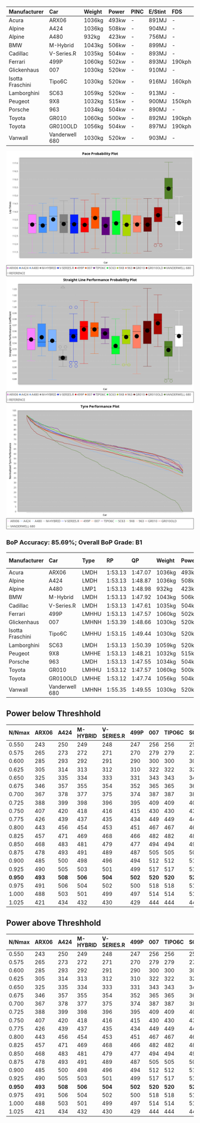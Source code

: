 | Manufacturer     | Car            | Weight | Power | PINC    | E/Stint | FDS     |
|:-|:-|:-|:-|:-|:-|:-|
| Acura            | ARX06          | 1036kg | 493kw |    -    | 891MJ   |    -    |
| Alpine           | A424           | 1036kg | 508kw |    -    | 904MJ   |    -    |
| Alpine           | A480           | 932kg  | 423kw |    -    | 756MJ   |    -    |
| BMW              | M-Hybrid       | 1043kg | 506kw |    -    | 899MJ   |    -    |
| Cadillac         | V-Series.R     | 1035kg | 504kw |    -    | 893MJ   |    -    |
| Ferrari          | 499P           | 1060kg | 502kw |    -    | 893MJ   | 190kph  |
| Glickenhaus      | 007            | 1030kg | 520kw |    -    | 910MJ   |    -    |
| Isotta Fraschini | Tipo6C         | 1030kg | 520kw |    -    | 916MJ   | 160kph  |
| Lamborghini      | SC63           | 1059kg | 520kw |    -    | 913MJ   |    -    |
| Peugeot          | 9X8            | 1032kg | 515kw |    -    | 900MJ   | 150kph  |
| Porsche          | 963            | 1034kg | 504kw |    -    | 890MJ   |    -    |
| Toyota           | GR010          | 1060kg | 500kw |    -    | 892MJ   | 190kph  |
| Toyota           | GR010OLD       | 1056kg | 504kw |    -    | 897MJ   | 190kph  |
| Vanwall          | Vanderwell 680 | 1030kg | 520kw |    -    | 903MJ   |    -    |

![PACECHART](./IMG/AUTO.png)
![STRAIGHTLINEPERFORMANCECHART](./IMG/AUTO_sp.png)
![TYREPERFORMANCECHART](./IMG/AUTO_tw.png)

### BoP Accuracy: 85.69%; Overall BoP Grade: B1
| Manufacturer     | Car            | Type  | RP      | QP      | Weight | Power¹ | Threshhold | PINC    | Power² | E/Stint | AVG Vmax  | FDS     | RDLC | L/Stint | BOP-Grade | Model Accuracy | Model Points | Match%  |
|:-|:-|:-|:-|:-|:-|:-|:-|:-|:-|:-|:-|:-|:-|:-|:-|:-|:-|:-|
| Acura            | ARX06          | LMDH  | 1:53.13 | 1:47.07 | 1036kg | 493kw  | 0.0kph     |    -    | 493kw  |  891MJ  | 277.56kph |    -    | 1.02 | 29      | -B2       | 100.00%        | 995          | 84.47%  |
| Alpine           | A424           | LMDH  | 1:53.13 | 1:48.87 | 1036kg | 508kw  | 0.0kph     |    -    | 508kw  |  904MJ  | 279.15kph |    -    | 1.02 | 29      | +C2       | 100.00%        | 642          | 72.79%  |
| Alpine           | A480           | LMP1  | 1:53.13 | 1:48.98 |  932kg | 423kw  | 0.0kph     |    -    | 423kw  |  756MJ  | 276.77kph |    -    | 0.99 | 27      | ~A1       | 60.26%         | 849          | 100.00% |
| BMW              | M-Hybrid       | LMDH  | 1:53.13 | 1:47.92 | 1043kg | 506kw  | 0.0kph     |    -    | 506kw  |  899MJ  | 274.71kph |    -    | 1.02 | 29      | -A2       | 100.00%        | 1714         | 90.68%  |
| Cadillac         | V-Series.R     | LMDH  | 1:53.13 | 1:47.61 | 1035kg | 504kw  | 0.0kph     |    -    | 504kw  |  893MJ  | 278.69kph |    -    | 1.02 | 29      | -A2       | 98.95%         | 2271         | 94.16%  |
| Ferrari          | 499P           | LMHHU | 1:53.13 | 1:47.57 | 1060kg | 502kw  | 0.0kph     |    -    | 502kw  |  893MJ  | 279.84kph | 190kph  | 1.03 | 29      | -A2       | 99.93%         | 2718         | 91.51%  |
| Glickenhaus      | 007            | LMHNH | 1:53.39 | 1:48.66 | 1030kg | 520kw  | 0.0kph     |    -    | 520kw  |  910MJ  | 282.11kph |    -    | 0.96 | 29      | ~A1       | 96.34%         | 1634         | 100.00% |
| Isotta Fraschini | Tipo6C         | LMHHU | 1:53.15 | 1:49.44 | 1030kg | 520kw  | 0.0kph     |    -    | 520kw  |  916MJ  | 281.10kph | 160kph  | 1.08 | 29      | +C1       | 92.36%         | 133          | 76.68%  |
| Lamborghini      | SC63           | LMDH  | 1:53.13 | 1:50.39 | 1059kg | 520kw  | 0.0kph     |    -    | 520kw  |  913MJ  | 277.06kph |    -    | 1.03 | 29      | ~A1       | 96.54%         | 418          | 95.46%  |
| Peugeot          | 9X8            | LMHHE | 1:53.13 | 1:48.21 | 1032kg | 515kw  | 0.0kph     |    -    | 515kw  |  900MJ  | 279.09kph | 150kph  | 1.03 | 29      | ~A1       | 88.68%         | 2617         | 99.69%  |
| Porsche          | 963            | LMDH  | 1:53.13 | 1:47.55 | 1034kg | 504kw  | 0.0kph     |    -    | 504kw  |  890MJ  | 279.19kph |    -    | 1.02 | 29      | -A2       | 99.98%         | 6168         | 92.88%  |
| Toyota           | GR010          | LMHHU | 1:53.12 | 1:47.57 | 1060kg | 500kw  | 0.0kph     |    -    | 500kw  |  892MJ  | 279.43kph | 190kph  | 1.03 | 29      | -A2       | 98.53%         | 3557         | 93.95%  |
| Toyota           | GR010OLD       | LMHHE | 1:53.12 | 1:47.74 | 1056kg | 504kw  | 0.0kph     |    -    | 504kw  |  897MJ  | 281.60kph | 190kph  | 1.03 | 29      | ~A1       | 92.01%         | 1427         | 97.56%  |
| Vanwall          | Vanderwell 680 | LMHNH | 1:55.35 | 1:49.55 | 1030kg | 520kw  | 0.0kph     |    -    | 520kw  |  903MJ  | 276.33kph |    -    | 1.01 | 29      | +Ω1       | 94.62%         | 633          | 9.79%   |

## Power below Threshhold
| N/Nmax    | ARX06   | A424    | M-HYBRID | V-SERIES.R | 499P    | 007     | TIPO6C  | SC63    | 9X8     | 963     | GR010   | GR010OLD | VANDERWELL 680 | ​     | RPM      | A480    |
|:-|:-|:-|:-|:-|:-|:-|:-|:-|:-|:-|:-|:-|:-|:-|:-|:-|
|  0.550    |  243    |  250    |  249     |  248       |  247    |  256    |  256    |  256    |  254    |  248    |  246    |  248     |  256           |  ​    |   --     |   -     |
|  0.575    |  265    |  273    |  272     |  271       |  270    |  279    |  279    |  279    |  277    |  271    |  269    |  271     |  279           |  ​    |   --     |   -     |
|  0.600    |  285    |  293    |  292     |  291       |  290    |  300    |  300    |  300    |  297    |  291    |  289    |  291     |  300           |  ​    |   --     |   -     |
|  0.625    |  305    |  314    |  313     |  312       |  310    |  322    |  322    |  322    |  319    |  312    |  309    |  312     |  322           |  ​    |   --     |   -     |
|  0.650    |  325    |  335    |  334     |  333       |  331    |  343    |  343    |  343    |  340    |  333    |  330    |  333     |  343           |  ​    |   --     |   -     |
|  0.675    |  346    |  357    |  355     |  354       |  352    |  365    |  365    |  365    |  362    |  354    |  351    |  354     |  365           |  ​    |   --     |   -     |
|  0.700    |  367    |  378    |  377     |  375       |  374    |  387    |  387    |  387    |  383    |  375    |  372    |  375     |  387           |  ​    |   --     |   -     |
|  0.725    |  388    |  399    |  398     |  396       |  395    |  409    |  409    |  409    |  405    |  396    |  393    |  396     |  409           |  ​    |   --     |   -     |
|  0.750    |  407    |  420    |  418     |  416       |  415    |  430    |  430    |  430    |  426    |  416    |  413    |  416     |  430           |  ​    |   --     |   -     |
|  0.775    |  426    |  439    |  437     |  435       |  434    |  449    |  449    |  449    |  445    |  435    |  432    |  435     |  449           |  ​    |  5000    |  248    |
|  0.800    |  443    |  456    |  454     |  453       |  451    |  467    |  467    |  467    |  463    |  453    |  449    |  453     |  467           |  ​    |  5500    |  293    |
|  0.825    |  457    |  471    |  469     |  468       |  466    |  482    |  482    |  482    |  478    |  468    |  464    |  468     |  482           |  ​    |  6000    |  328    |
|  0.850    |  468    |  483    |  481     |  479       |  477    |  494    |  494    |  494    |  489    |  479    |  475    |  479     |  494           |  ​    |  6500    |  370    |
|  0.875    |  478    |  493    |  491     |  489       |  487    |  505    |  505    |  505    |  500    |  489    |  485    |  489     |  505           |  ​    |  7000    |  413    |
|  0.900    |  485    |  500    |  498     |  496       |  494    |  512    |  512    |  512    |  507    |  496    |  492    |  496     |  512           |  ​    |  7500    |  424    |
|  0.925    |  490    |  505    |  503     |  501       |  499    |  517    |  517    |  517    |  512    |  501    |  497    |  501     |  517           |  ​    |  8000    |  420    |
| **0.950** | **493** | **508** | **506**  | **504**    | **502** | **520** | **520** | **520** | **515** | **504** | **500** | **504**  | **520**        | **​** | **8500** | **423** |
|  0.975    |  491    |  506    |  504     |  502       |  500    |  518    |  518    |  518    |  513    |  502    |  498    |  502     |  518           |  ​    |  9000    |  212    |
|  1.000    |  488    |  503    |  501     |  499       |  497    |  514    |  514    |  514    |  509    |  499    |  495    |  499     |  514           |  ​    |   --     |   -     |
|  1.025    |  421    |  434    |  432     |  430       |  429    |  444    |  444    |  444    |  440    |  430    |  427    |  430     |  444           |  ​    |   --     |   -     |

## Power above Threshhold
| N/Nmax    | ARX06   | A424    | M-HYBRID | V-SERIES.R | 499P    | 007     | TIPO6C  | SC63    | 9X8     | 963     | GR010   | GR010OLD | VANDERWELL 680 | ​     | RPM      | A480    |
|:-|:-|:-|:-|:-|:-|:-|:-|:-|:-|:-|:-|:-|:-|:-|:-|:-|
|  0.550    |  243    |  250    |  249     |  248       |  247    |  256    |  256    |  256    |  254    |  248    |  246    |  248     |  256           |  ​    |   --     |   -     |
|  0.575    |  265    |  273    |  272     |  271       |  270    |  279    |  279    |  279    |  277    |  271    |  269    |  271     |  279           |  ​    |   --     |   -     |
|  0.600    |  285    |  293    |  292     |  291       |  290    |  300    |  300    |  300    |  297    |  291    |  289    |  291     |  300           |  ​    |   --     |   -     |
|  0.625    |  305    |  314    |  313     |  312       |  310    |  322    |  322    |  322    |  319    |  312    |  309    |  312     |  322           |  ​    |   --     |   -     |
|  0.650    |  325    |  335    |  334     |  333       |  331    |  343    |  343    |  343    |  340    |  333    |  330    |  333     |  343           |  ​    |   --     |   -     |
|  0.675    |  346    |  357    |  355     |  354       |  352    |  365    |  365    |  365    |  362    |  354    |  351    |  354     |  365           |  ​    |   --     |   -     |
|  0.700    |  367    |  378    |  377     |  375       |  374    |  387    |  387    |  387    |  383    |  375    |  372    |  375     |  387           |  ​    |   --     |   -     |
|  0.725    |  388    |  399    |  398     |  396       |  395    |  409    |  409    |  409    |  405    |  396    |  393    |  396     |  409           |  ​    |   --     |   -     |
|  0.750    |  407    |  420    |  418     |  416       |  415    |  430    |  430    |  430    |  426    |  416    |  413    |  416     |  430           |  ​    |   --     |   -     |
|  0.775    |  426    |  439    |  437     |  435       |  434    |  449    |  449    |  449    |  445    |  435    |  432    |  435     |  449           |  ​    |  5000    |  248    |
|  0.800    |  443    |  456    |  454     |  453       |  451    |  467    |  467    |  467    |  463    |  453    |  449    |  453     |  467           |  ​    |  5500    |  293    |
|  0.825    |  457    |  471    |  469     |  468       |  466    |  482    |  482    |  482    |  478    |  468    |  464    |  468     |  482           |  ​    |  6000    |  328    |
|  0.850    |  468    |  483    |  481     |  479       |  477    |  494    |  494    |  494    |  489    |  479    |  475    |  479     |  494           |  ​    |  6500    |  370    |
|  0.875    |  478    |  493    |  491     |  489       |  487    |  505    |  505    |  505    |  500    |  489    |  485    |  489     |  505           |  ​    |  7000    |  413    |
|  0.900    |  485    |  500    |  498     |  496       |  494    |  512    |  512    |  512    |  507    |  496    |  492    |  496     |  512           |  ​    |  7500    |  424    |
|  0.925    |  490    |  505    |  503     |  501       |  499    |  517    |  517    |  517    |  512    |  501    |  497    |  501     |  517           |  ​    |  8000    |  420    |
| **0.950** | **493** | **508** | **506**  | **504**    | **502** | **520** | **520** | **520** | **515** | **504** | **500** | **504**  | **520**        | **​** | **8500** | **423** |
|  0.975    |  491    |  506    |  504     |  502       |  500    |  518    |  518    |  518    |  513    |  502    |  498    |  502     |  518           |  ​    |  9000    |  212    |
|  1.000    |  488    |  503    |  501     |  499       |  497    |  514    |  514    |  514    |  509    |  499    |  495    |  499     |  514           |  ​    |   --     |   -     |
|  1.025    |  421    |  434    |  432     |  430       |  429    |  444    |  444    |  444    |  440    |  430    |  427    |  430     |  444           |  ​    |   --     |   -     |
